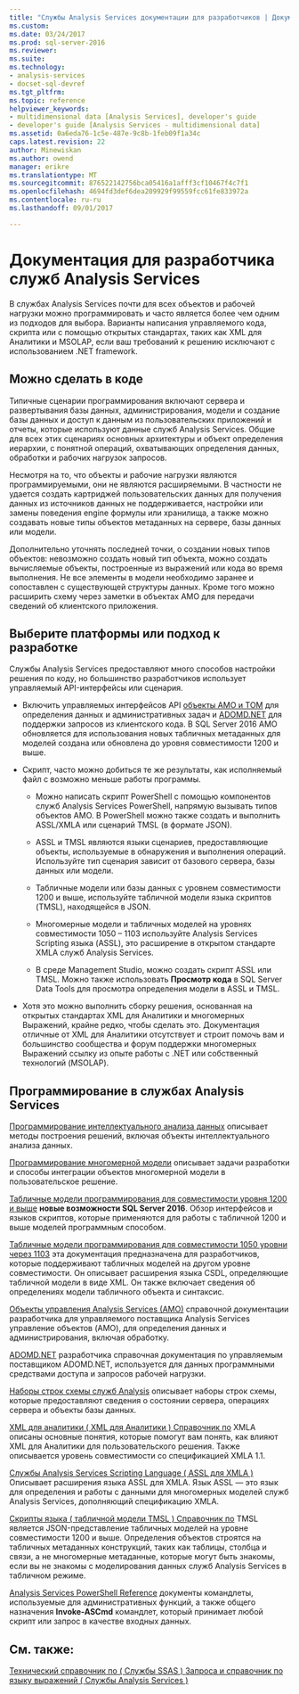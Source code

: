 ```yaml
---
title: "Службы Analysis Services документации для разработчиков | Документы Microsoft"
ms.custom: 
ms.date: 03/24/2017
ms.prod: sql-server-2016
ms.reviewer: 
ms.suite: 
ms.technology:
- analysis-services
- docset-sql-devref
ms.tgt_pltfrm: 
ms.topic: reference
helpviewer_keywords:
- multidimensional data [Analysis Services], developer's guide
- developer's guide [Analysis Services - multidimensional data]
ms.assetid: 0a6eda76-1c5e-487e-9c8b-1feb09f1a34c
caps.latest.revision: 22
author: Minewiskan
ms.author: owend
manager: erikre
ms.translationtype: MT
ms.sourcegitcommit: 876522142756bca05416a1afff3cf10467f4c7f1
ms.openlocfilehash: 4694fd3def6dea209929f99559fcc61fe833972a
ms.contentlocale: ru-ru
ms.lasthandoff: 09/01/2017

---
```

# <a name="analysis-services-developer-documentation"></a>Документация для разработчика служб Analysis Services
В службах Analysis Services почти для всех объектов и рабочей нагрузки можно программировать и часто является более чем одним из подходов для выбора.  Варианты написания управляемого кода, скрипта или с помощью открытых стандартах, таких как XML для Аналитики и MSOLAP, если ваш требований к решению исключают с использованием .NET framework.

## <a name="what-you-can-accomplish-in-code"></a>Можно сделать в коде
Типичные сценарии программирования включают сервера и развертывания базы данных, администрирования, модели и создание базы данных и доступ к данным из пользовательских приложений и отчеты, которые используют данные служб Analysis Services. Общие для всех этих сценариях основных архитектуры и объект определения иерархии, с понятной операций, охватывающих определения данных, обработки и рабочих нагрузок запросов.

Несмотря на то, что объекты и рабочие нагрузки являются программируемыми, они не являются расширяемыми. В частности не удается создать картриджей пользовательских данных для получения данных из источников данных не поддерживается, настройки или замены поведения engine формулы или хранилища, а также можно создавать новые типы объектов метаданных на сервере, базы данных или модели.

Дополнительно уточнять последней точки, о создании новых типов объектов: невозможно создать новый тип объекта, можно создать вычисляемые объекты, построенные из выражений или кода во время выполнения. Не все элементы в модели необходимо заранее и сопоставлен с существующей структуры данных. Кроме того можно расширить схему через заметки в объектах AMO для передачи сведений об клиентского приложения.

## <a name="choose-a-platform-or-approach-to-development"></a>Выберите платформы или подход к разработке
Службы Analysis Services предоставляют много способов настройки решения по коду, но большинство разработчиков использует управляемый API-интерфейсы или сценария.

- Включить управляемых интерфейсов API [объекты AMO и TOM](http://msdn.microsoft.com/library/mt436122.aspx) для определения данных и административных задач и [ADOMD.NET](http://msdn.microsoft.com/library/mt465769.aspx) для поддержки запросов из клиентского кода. В SQL Server 2016 AMO обновляется для использования новых табличных метаданных для моделей создана или обновлена до уровня совместимости 1200 и выше.

- Скрипт, часто можно добиться те же результаты, как исполняемый файл с возможно меньше работы программы.

  - Можно написать скрипт PowerShell с помощью компонентов служб Analysis Services PowerShell, напрямую вызывать типов объектов AMO. В PowerShell можно также создать и выполнить ASSL/XMLA или сценарий TMSL (в формате JSON).

  - ASSL и TMSL являются языки сценариев, предоставляющие объекты, используемые в обнаружения и выполнения операций. Используйте тип сценария зависит от базового сервера, базы данных или модели.

  - Табличные модели или базы данных с уровнем совместимости 1200 и выше, используйте табличной модели языка скриптов (TMSL), находящейся в JSON.

  - Многомерные модели и табличных моделей на уровнях совместимости 1050 – 1103 используйте Analysis Services Scripting языка (ASSL), это расширение в открытом стандарте XMLA служб Analysis Services.

  - В среде Management Studio, можно создать скрипт ASSL или TMSL. Можно также использовать **Просмотр кода** в SQL Server Data Tools для просмотра определения модели в ASSL и TMSL.

- Хотя это можно выполнить сборку решения, основанная на открытых стандартах XML для Аналитики и многомерных Выражений, крайне редко, чтобы сделать это. Документация отличные от XML для Аналитики отсутствует и строит помочь вам и большинство сообщества и форум поддержки многомерных Выражений ссылку из опыте работы с .NET или собственный технологий (MSOLAP).

## <a name="programming-in-analysis-services"></a>Программирование в службах Analysis Services
[Программирование интеллектуального анализа данных](../analysis-services/data-mining-programming.md) описывает методы построения решений, включая объекты интеллектуального анализа данных.

[Программирование многомерной модели](../analysis-services/multidimensional-models/multidimensional-model-programming.md) описывает задачи разработки и способы интеграции объектов многомерной модели в пользовательское решение.

[Табличные модели программирования для совместимости уровня 1200 и выше](../analysis-services/tabular-model-programming-compatibility-level-1200/tabular-model-programming-for-compatibility-level-1200.md)
**новые возможности SQL Server 2016**.  Обзор интерфейсов и языков скриптов, которые применяются для работы с табличной 1200 и выше моделей программным способом.

[Табличные модели программирования для совместимости 1050 уровни через 1103](../analysis-services/tabular-model-programming-compatibility-levels-1050-1103/tabular-model-programming-for-compatibility-levels-1050-through-1103.md) эта документация предназначена для разработчиков, которые поддерживают табличных моделей на другом уровне совместимости. Он описывает расширения языка CSDL, определяющие табличной модели в виде XML. Он также включает сведения об определениях модели табличного объекта и синтаксис.

[Объекты управления Analysis Services (AMO)](https://msdn.microsoft.com/library/mt436122.aspx) справочной документации разработчика для управляемого поставщика Analysis Services управление объектов (AMO), для определения данных и администрирования, включая обработку.

[ADOMD.NET](http://msdn.microsoft.com/library/mt465769.aspx) разработчика справочная документация по управляемым поставщиком ADOMD.NET, используется для данных программными средствами доступа и запросов рабочей нагрузки.

[Наборы строк схемы служб Analysis](../analysis-services/schema-rowsets/analysis-services-schema-rowsets.md) описывает наборы строк схемы, которые предоставляют сведения о состоянии сервера, операциях сервера и объекты базы данных.

[XML для аналитики &#40; XML для Аналитики &#41; Справочник по](../analysis-services/xmla/xml-for-analysis-xmla-reference.md) XMLA описаны основные понятия, которые помогут вам понять, как влияют XML для Аналитики для пользовательского решения. Также описывается уровень совместимости со спецификацией XMLA 1.1.

[Службы Analysis Services Scripting Language &#40; ASSL для XMLA &#41; ](../analysis-services/scripting/analysis-services-scripting-language-assl-for-xmla.md) Описывает расширения языка ASSL для XMLA. Язык ASSL — это язык для определения и работы с данными для многомерных моделей служб Analysis Services, дополняющий спецификацию XMLA.

[Скрипты языка &#40; табличной модели TMSL &#41; Справочник по](../analysis-services/tabular-model-scripting-language-tmsl-reference.md) TMSL является JSON-представление табличных моделей на уровне совместимости 1200 и выше. Определения объектов строятся на табличных метаданных конструкций, таких как таблицы, столбца и связи, а не многомерные метаданные, которые могут быть знакомы, если вы не знакомы с моделирования данных служб Analysis Services в табличном режиме.

[Analysis Services PowerShell Reference](../analysis-services/powershell/analysis-services-powershell-reference.md) документы командлеты, используемые для административных функций, а также общего назначения **Invoke-ASCmd** командлет, который принимает любой скрипт или запрос в качестве входных данных.

## <a name="see-also"></a>См. также:
[Технический справочник по &#40; Службы SSAS &#41; ](../analysis-services/powershell/technical-reference-ssas.md) 
 [Запроса и справочник по языку выражений &#40; Службы Analysis Services &#41;](http://msdn.microsoft.com/library/gg492188.aspx)

